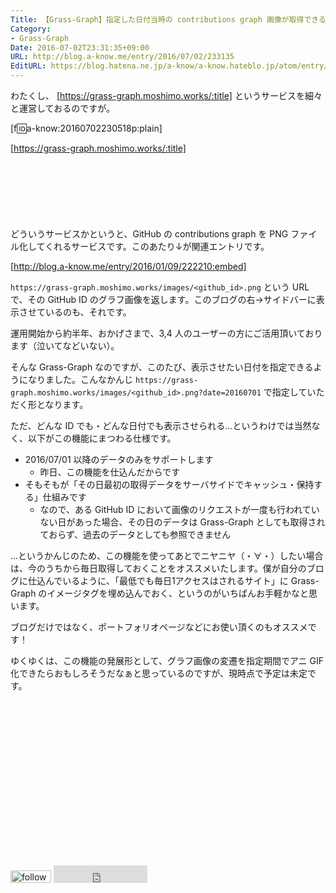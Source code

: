 ```yaml
---
Title: 【Grass-Graph】指定した日付当時の contributions graph 画像が取得できるようになりました
Category:
- Grass-Graph
Date: 2016-07-02T23:31:35+09:00
URL: http://blog.a-know.me/entry/2016/07/02/233135
EditURL: https://blog.hatena.ne.jp/a-know/a-know.hateblo.jp/atom/entry/6653812171403687216
---
```


わたくし、 [https://grass-graph.moshimo.works/:title] というサービスを細々と運営しておるのですが。



[f:id:a-know:20160702230518p:plain]

[https://grass-graph.moshimo.works/:title]


<!-- more -->



<script async src="//pagead2.googlesyndication.com/pagead/js/adsbygoogle.js"></script>
<!-- article-top -->
<ins class="adsbygoogle"
     style="display:inline-block;width:728px;height:90px"
     data-ad-client="ca-pub-3463034538369189"
     data-ad-slot="8367620130"></ins>
<script>
(adsbygoogle = window.adsbygoogle || []).push({});
</script>




どういうサービスかというと、GitHub の contributions graph を PNG ファイル化してくれるサービスです。このあたり↓が関連エントリです。




[http://blog.a-know.me/entry/2016/01/09/222210:embed]




`https://grass-graph.moshimo.works/images/<github_id>.png` という URL で、その GitHub ID のグラフ画像を返します。このブログの右→サイドバーに表示させているのも、それです。


運用開始から約半年、おかげさまで、3,4 人のユーザーの方にご活用頂いております（泣いてなどいない）。


そんな Grass-Graph なのですが、このたび、表示させたい日付を指定できるようになりました。こんなかんじ `https://grass-graph.moshimo.works/images/<github_id>.png?date=20160701` で指定していただく形となります。


ただ、どんな ID でも・どんな日付でも表示させられる...というわけでは当然なく、以下がこの機能にまつわる仕様です。


* 2016/07/01 以降のデータのみをサポートします
    * 昨日、この機能を仕込んだからです
* そもそもが「その日最初の取得データをサーバサイドでキャッシュ・保持する」仕組みです
    * なので、ある GitHub ID において画像のリクエストが一度も行われていない日があった場合、その日のデータは Grass-Graph としても取得されておらず、過去のデータとしても参照できません


...というかんじのため、この機能を使ってあとでニヤニヤ（・∀・）したい場合は、今のうちから毎日取得しておくことをオススメいたします。僕が自分のブログに仕込んでいるように、「最低でも毎日1アクセスはされるサイト」に Grass-Graph のイメージタグを埋め込んでおく、というのがいちばんお手軽かなと思います。

ブログだけではなく、ポートフォリオページなどにお使い頂くのもオススメです！


ゆくゆくは、この機能の発展形として、グラフ画像の変遷を指定期間でアニ GIF 化できたらおもしろそうだなぁと思っているのですが、現時点で予定は未定です。


<script async src="//pagead2.googlesyndication.com/pagead/js/adsbygoogle.js"></script>
<!-- article-bottom2 -->
<ins class="adsbygoogle"
     style="display:inline-block;width:300px;height:250px"
     data-ad-client="ca-pub-3463034538369189"
     data-ad-slot="5274552934"></ins>
<script>
(adsbygoogle = window.adsbygoogle || []).push({});
</script>


<div>
<a href='http://cloud.feedly.com/#subscription%2Ffeed%2Fhttp%3A%2F%2Fblog.a-know.me%2Ffeed'  target='blank'><img id='feedlyFollow' src='http://s3.feedly.com/img/follows/feedly-follow-rectangle-volume-small_2x.png' alt='follow us in feedly' width='65' height='20'></a>

<iframe src="http://blog.hatena.ne.jp/a-know/a-know.hateblo.jp/subscribe/iframe" allowtransparency="true" frameborder="0" scrolling="no" width="150" height="28"></iframe>
</div>
